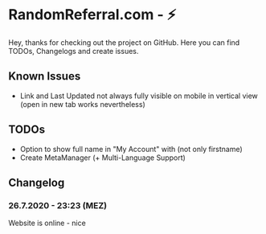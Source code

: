 # RandomReferral.com - ⚡

Hey,
thanks for checking out the project on GitHub. Here you can find TODOs, Changelogs and create issues. 

## Known Issues
- Link and Last Updated not always fully visible on mobile in vertical view (open in new tab works nevertheless)

## TODOs
- Option to show full name in "My Account" with (not only firstname)
- Create MetaManager (+ Multi-Language Support)

## Changelog
### 26.7.2020 - 23:23 (MEZ)
Website is online - nice

